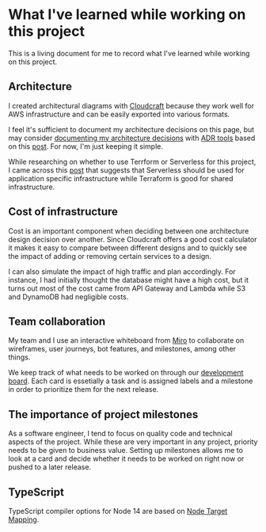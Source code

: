 # What I've learned while working on this project

This is a living document for me to record what I've learned while working on this project.

## Architecture

I created architectural diagrams with [Cloudcraft](https://cloudcraft.co/) because they work well for AWS infrastructure and can be easily exported into various formats.

I feel it's sufficient to document my architecture decisions on this page, but may consider [documenting my architecture decisions](https://www.thoughtworks.com/radar/techniques/lightweight-architecture-decision-records) with [ADR tools](https://github.com/npryce/adr-tools) based on this [post](https://cognitect.com/blog/2011/11/15/documenting-architecture-decisions). For now, I'm just keeping it simple.

While researching on whether to use Terrform or Serverless for this project, I came across this [post](https://www.serverless.com/blog/definitive-guide-terraform-serverless) that suggests that Serverless should be used for application specific infrastructure while Terraform is good for shared infrastructure.

## Cost of infrastructure

Cost is an important component when deciding between one architecture design decision over another. Since Cloudcraft offers a good cost calculator it makes it easy to compare between different designs and to quickly see the impact of adding or removing certain services to a design.

I can also simulate the impact of high traffic and plan accordingly. For instance, I had initially thought the database might have a high cost, but it turns out most of the cost came from API Gateway and Lambda while S3 and DynamoDB had negligible costs.

## Team collaboration

My team and I use an interactive whiteboard from [Miro](https://miro.com/) to collaborate on wireframes, user journeys, bot features, and milestones, among other things. 

We keep track of what needs to be worked on through our [development board](https://github.com/jsstrn/subhas-music-bot/projects/1). Each card is essetially a task and is assigned labels and a milestone in order to prioritize them for the next release. 

## The importance of project milestones

As a software engineer, I tend to focus on quality code and technical aspects of the project. While these are very important in any project, priority needs to be given to business value. Setting up milestones allows me to look at a card and decide whether it needs to be worked on right now or pushed to a later release.

## TypeScript 

TypeScript compiler options for Node 14 are based on [Node Target Mapping](https://github.com/microsoft/TypeScript/wiki/Node-Target-Mapping).
